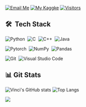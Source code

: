 [![Email Me](https://img.shields.io/badge/Email%20Me-EA4335?logo=Gmail&logoColor=white&style=for-the-badge)](mailto:xiedavid881027@gmail.com)
[![My Kaggke](https://img.shields.io/badge/My%20Kaggle-3D80E0?logo=kaggle&logoColor=white&style=for-the-badge)](https://www.kaggle.com/vincihsieh)
[![Visitors](https://api.visitorbadge.io/api/combined?path=https%3A%2F%2Fgithub.com%2FVinci881027%2FVinci881027%2F&label=Visitors&countColor=%23379a6d)](https://visitorbadge.io/status?path=https%3A%2F%2Fgithub.com%2FVinci881027%2FVinci881027%2F)
<!---![Visitors](https://estruyf-github.azurewebsites.net/api/VisitorHit?user=Vinci881027&countColor=rgb(55,154,110))--->

## 🛠 &nbsp;Tech Stack

![Python](https://img.shields.io/badge/-Python-0d1117?style=flat-square&logo=python)&nbsp;
![C](https://img.shields.io/badge/-C-0d1117?style=flat-square&logo=C&logoColor=007ACC)&nbsp;
![C++](https://img.shields.io/badge/-C++-0d1117?style=flat-square&logo=C%2B%2B&logoColor=00599C)&nbsp;
![Java](https://img.shields.io/badge/-Java-0d1117?style=flat-square&logo=Java&logoColor=FFA518)&nbsp;

![Pytorch](https://img.shields.io/badge/-Pytorch-0d1117?style=flat-square&logo=Pytorch&logoColor=FFA518)&nbsp;
![NumPy](https://img.shields.io/badge/numpy-0d1117?&style=flat-square&logo=numpy)&nbsp;
![Pandas](https://img.shields.io/badge/pandas-0d1117?&style=flat-square&logo=pandas)&nbsp;

![Git](https://img.shields.io/badge/-Git-0d1117?style=flat-square&logo=git)&nbsp;
![Visual Studio Code](https://img.shields.io/badge/-Visual%20Studio%20Code-0d1117?style=flat-square&logo=visual-studio-code&logoColor=007ACC)&nbsp;

## &#128202; Git Stats
![Vinci's GitHub stats](https://github-readme-stats.vercel.app/api?username=Vinci881027&theme=vue&show_icons=true&bg_color=0d1117&text_color=ccc&include_all_commits=true&border_radius=15&hide_border=true)
![Top Langs](https://github-readme-stats.vercel.app/api/top-langs/?username=Vinci881027&layout=compact&theme=vue&show_icons=true&bg_color=0d1117&text_color=ccc&include_all_commits=true&border_radius=15&hide_border=true&langs_count=8&hide=HTML,CSS,Batchfile&exclude_repo=Learning-Resource&count_private=true)
<!--
![](https://github-profile-trophy.vercel.app/?username=Vinci881027&no-bg=true&theme=darkhub&column=7)
-->
![](https://github-profile-summary-cards.vercel.app/api/cards/profile-details?username=Vinci881027&theme=github_dark)
<!--
![competition](https://road-to-kaggle-grandmaster.vercel.app/api/badges/joey0201/competition)
![dataset](https://road-to-kaggle-grandmaster.vercel.app/api/badges/joey0201/dataset)
![notebook](https://road-to-kaggle-grandmaster.vercel.app/api/badges/joey0201/notebook)
![discussion](https://road-to-kaggle-grandmaster.vercel.app/api/badges/joey0201/discussion)
-->
